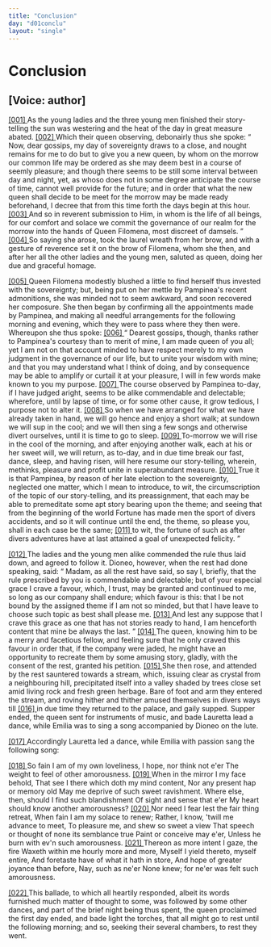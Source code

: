 ```yaml
---
title: "Conclusion"
day: "d01conclu"
layout: "single"
---
```

<div id="d01conclu" type="conclusion" who="author">
 <h1>
  Conclusion
 </h1>
 <p>
  <h2>
   [Voice: author]
  </h2>
 </p>
 <p>
  <a href="{{ site.baseurl }}itDecameron/d01conclu#p01970001">
   [001]
  </a>
  As the young ladies and the three young men finished their story-telling
      the sun was westering and the heat of the day in great
      measure abated.
  <a href="{{ site.baseurl }}itDecameron/d01conclu#p01970002">
   [002]
  </a>
  Which their queen observing, debonairly thus she
      spoke:
  <q direct="unspecified">
   Now, dear gossips, my day of sovereignty draws to a close,
	and nought remains for me to do but to give you a new queen, by
   whom on the morrow our common life may be ordered as she may
	deem best in a course of seemly pleasure; and though there seems to
	be still some interval between day and night, yet, as whoso does not
	in some degree anticipate the course of time, cannot well provide for
	the future; and in order that what the new queen shall decide to be
	meet for the morrow may be made ready beforehand, I decree that
	from this time forth the days begin at this hour.
   <a href="{{ site.baseurl }}itDecameron/d01conclu#p01970003">
    [003]
   </a>
   And so in reverent
	submission to Him, in whom is the life of all beings, for our comfort
	and solace we commit the governance of our realm for the morrow
	into the hands of Queen Filomena, most discreet of damsels.
  </q>
  <a href="{{ site.baseurl }}itDecameron/d01conclu#p01970004">
   [004]
  </a>
  So saying she arose, took the laurel wreath from her brow, and with a
      gesture of reverence set it on the brow of Filomena, whom she then,
      and after her all the other ladies and the young men, saluted as
      queen, doing her due and graceful homage.
 </p>
 <p>
  <a href="{{ site.baseurl }}itDecameron/d01conclu#p01970005">
   [005]
  </a>
  Queen Filomena modestly blushed a little to find herself thus
      invested with the sovereignty; but, being put on her mettle by
      Pampinea's recent admonitions, she was minded not to seem awkward,
      and soon recovered her composure. She then began by confirming
      all the appointments made by Pampinea, and making all needful
      arrangements for the following morning and evening, which they
      were to pass where they then were. Whereupon she thus spoke:
  <a href="{{ site.baseurl }}itDecameron/d01conclu#p01970006">
   [006]
  </a>
  <q direct="unspecified">
   Dearest gossips, though, thanks rather to Pampinea's courtesy than
	to merit of mine, I am made queen of you all; yet I am not on
	that account minded to have respect merely to my own judgment in
	the governance of our life, but to unite your wisdom with mine; and
	that you may understand what I think of doing, and by consequence
	may be able to amplify or curtail it at your pleasure, I will in few
	words make known to you my purpose.
   <a href="{{ site.baseurl }}itDecameron/d01conclu#p01970007">
    [007]
   </a>
   The course observed by
	Pampinea to-day, if I have judged aright, seems to be alike commendable
	and delectable; wherefore, until by lapse of time, or for some
	other cause, it grow tedious, I purpose not to alter it.
   <a href="{{ site.baseurl }}itDecameron/d01conclu#p01970008">
    [008]
   </a>
   So when we
	have arranged for what we have already taken in hand, we will go
	hence and enjoy a short walk; at sundown we will sup in the cool;
	and we will then sing a few songs and otherwise divert ourselves,
	until it is time to go to sleep.
   <a href="{{ site.baseurl }}itDecameron/d01conclu#p01970009">
    [009]
   </a>
   To-morrow we will rise in the cool
	of the morning, and after enjoying another walk, each at his or her
	sweet will, we will return, as to-day, and in due time break our fast,
	dance, sleep, and having risen, will here resume our story-telling,
   wherein, methinks, pleasure and profit unite in superabundant
	measure.
   <a href="{{ site.baseurl }}itDecameron/d01conclu#p01970010">
    [010]
   </a>
   True it is that Pampinea, by reason of her late election to
	the sovereignty, neglected one matter, which I mean to introduce,
	to wit, the circumscription of the topic of our story-telling, and its
	preassignment, that each may be able to premeditate some apt story
	bearing upon the theme; and seeing that from the beginning of the
	world Fortune has made men the sport of divers accidents, and so it
	will continue until the end, the theme, so please you, shall in each
	case be the same;
   <a href="{{ site.baseurl }}itDecameron/d01conclu#p01970011">
    [011]
   </a>
   <seg type="topic">
    to wit, the fortune of such as after divers adventures
	  have at last attained a goal of unexpected felicity.
   </seg>
  </q>
 </p>
 <p>
  <a href="{{ site.baseurl }}itDecameron/d01conclu#p01970012">
   [012]
  </a>
  The ladies and the young men alike commended the rule thus
      laid down, and agreed to follow it. Dioneo, however, when the rest
      had done speaking, said:
  <q direct="unspecified">
   Madam, as all the rest have said, so say
	I, briefly, that the rule prescribed by you is commendable and delectable;
	but of your especial grace I crave a favour, which, I trust,
	may be granted and continued to me, so long as our company shall
	endure; which favour is this: that I be not bound by the assigned
	theme if I am not so minded, but that I have leave to choose such
	topic as best shall please me.
   <a href="{{ site.baseurl }}itDecameron/d01conclu#p01970013">
    [013]
   </a>
   And lest any suppose that I crave this
	grace as one that has not stories ready to hand, I am henceforth
	content that mine be always the last.
  </q>
  <a href="{{ site.baseurl }}itDecameron/d01conclu#p01970014">
   [014]
  </a>
  The queen, knowing him to
      be a merry and facetious fellow, and feeling sure that he only craved
      this favour in order that, if the company were jaded, he might have
      an opportunity to recreate them by some amusing story, gladly, with
      the consent of the rest, granted his petition.
  <a href="{{ site.baseurl }}itDecameron/d01conclu#p01970015">
   [015]
  </a>
  She then rose, and
      attended by the rest sauntered towards a stream, which, issuing clear
      as crystal from a neighbouring hill, precipitated itself into a valley
      shaded by trees close set amid living rock and fresh green herbage.
      Bare of foot and arm they entered the stream, and roving hither and
      thither amused themselves in divers ways till
  <a href="{{ site.baseurl }}itDecameron/d01conclu#p01970016">
   [016]
  </a>
  in due time they returned
      to the palace, and gaily supped. Supper ended, the queen sent for
      instruments of music, and bade Lauretta lead a dance, while Emilia
      was to sing a song accompanied by Dioneo on the lute.
 </p>
 <p>
  <a href="{{ site.baseurl }}itDecameron/d01conclu#p01970017">
   [017]
  </a>
  Accordingly Lauretta led a dance, while Emilia with passion
      sang the following song:
 </p>
 <div3 type="song" who="emilia">
  <lg>
   <a href="{{ site.baseurl }}itDecameron/d01conclu#p01970018">
    [018]
   </a>
   <l>
    So fain I am of my own loveliness,
   </l>
   <l>
    I hope, nor think not e'er
   </l>
   <l>
    The weight to feel of other amorousness.
   </l>
  </lg>
  <lg>
   <a href="{{ site.baseurl }}itDecameron/d01conclu#p01970019">
    [019]
   </a>
   <l>
    When in the mirror I my face behold,
   </l>
   <l>
    That see I there which doth my mind content,
   </l>
   <l>
    Nor any present hap or memory old
   </l>
   <l>
    May me deprive of such sweet ravishment.
   </l>
   <l>
    Where else, then, should I find such blandishment
   </l>
   <l>
    Of sight and sense that e'er
   </l>
   <l>
    My heart should know another amorousness?
   </l>
  </lg>
  <lg>
   <a href="{{ site.baseurl }}itDecameron/d01conclu#p01970020">
    [020]
   </a>
   <l>
    Nor need I fear lest the fair thing retreat,
   </l>
   <l>
    When fain I am my solace to renew;
   </l>
   <l>
    Rather, I know, 'twill me advance to meet,
   </l>
   <l>
    To pleasure me, and shew so sweet a view
   </l>
   <l>
    That speech or thought of none its semblance true
   </l>
   <l>
    Paint or conceive may e'er,
   </l>
   <l>
    Unless he burn with ev'n such amorousness.
   </l>
  </lg>
  <lg>
   <a href="{{ site.baseurl }}itDecameron/d01conclu#p01970021">
    [021]
   </a>
   <l>
    Thereon as more intent I gaze, the fire
   </l>
   <l>
    Waxeth within me hourly more and more,
   </l>
   <l>
    Myself I yield thereto, myself entire,
   </l>
   <l>
    And foretaste have of what it hath in store,
   </l>
   <l>
    And hope of greater joyance than before,
   </l>
   <l>
    Nay, such as ne'er
   </l>
   <l>
    None knew; for ne'er was felt such amorousness.
   </l>
  </lg>
 </div3>
 <p>
  <a href="{{ site.baseurl }}itDecameron/d01conclu#p01970022">
   [022]
  </a>
  This ballade, to which all heartily responded, albeit its words
      furnished much matter of thought to some, was followed by some
      other dances, and part of the brief night being thus spent, the queen
      proclaimed the first day ended, and bade light the torches, that all
      might go to rest until the following morning; and so, seeking their
      several chambers, to rest they went.
 </p>
</div>